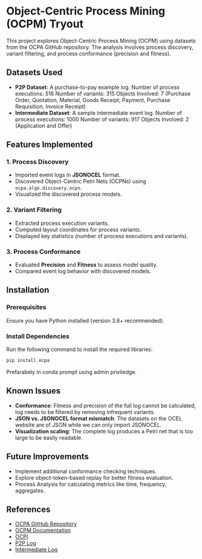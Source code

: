 # Object-Centric Process Mining (OCPM) Tryout

This project explores Object-Centric Process Mining (OCPM) using datasets from the OCPA GitHub repository. The analysis involves process discovery, variant filtering, and process conformance (precision and fitness).

## Datasets Used
- **P2P Dataset**: A purchase-to-pay example log.
  Number of process executions: 516
  Number of variants: 315
  Objects Involved: 7 (Purchase Order, Quotation, Material, Goods 
  Receipt, Payment, Purchase Requisition, Invoice Receipt)
- **Intermediate Dataset**: A sample intermediate event log.
  Number of process executions: 1000
  Number of variants: 917
  Objects Involved: 2 (Application and Offer)
## Features Implemented
### 1. Process Discovery
- Imported event logs in **JSONOCEL** format.
- Discovered Object-Centric Petri Nets (OCPNs) using `ocpa.algo.discovery.ocpn`.
- Visualized the discovered process models.

### 2. Variant Filtering
- Extracted process execution variants.
- Computed layout coordinates for process variants.
- Displayed key statistics (number of process executions and variants).

### 3. Process Conformance
- Evaluated **Precision** and **Fitness** to assess model quality.
- Compared event log behavior with discovered models.

## Installation
### Prerequisites
Ensure you have Python installed (version 3.8+ recommended).

### Install Dependencies
Run the following command to install the required libraries:
```bash
pip install ocpa 
```
Prefarabely in conda prompt using admin priviledge.

## Known Issues
- **Conformance**: Fitness and precision of the full log cannot be calculated, log needs to be filtered by removing infrequent variants.
- **JSON vs. JSONOCEL format mismatch**: The datasets on the OCEL website are of JSON while we can only import JSONOCEL.
- **Visualization scaling**: The complete log produces a Petri net that is too large to be easily readable.
  
## Future Improvements
- Implement additional conformance checking techniques.
- Explore object-token-based replay for better fitness evaluation.
- Process Analysis for calculating metrics like time, frequency, aggregates.

## References
- [OCPA GitHub Repository](https://github.com/ocpm/ocpa)
- [OCPM Documentation](https://ocpa.readthedocs.io/en/latest/)
- [OCPI](https://ocpi.ai/#about)
- [P2P Log](https://github.com/ocpm/ocpa/blob/main/sample_logs/jsonocel/p2p-2023.jsonocel)
- [Intermediate Log](https://github.com/ocpm/ocpa/blob/main/sample_logs/jsonocel/intermediate.jsonocel)



